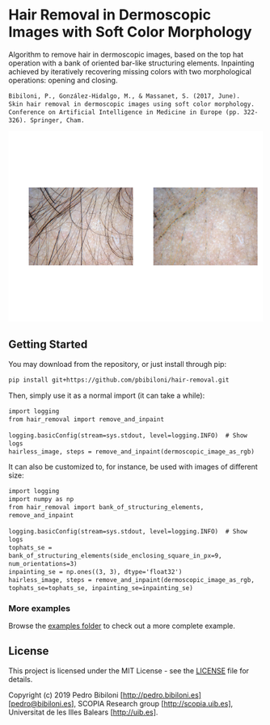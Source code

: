 # Hair Removal in Dermoscopic Images with Soft Color Morphology

Algorithm to remove hair in dermoscopic images, based on the top hat operation with a bank of oriented bar-like structuring elements.
Inpainting achieved by iteratively recovering missing colors with two morphological operations: opening and closing.

```
Bibiloni, P., González-Hidalgo, M., & Massanet, S. (2017, June). 
Skin hair removal in dermoscopic images using soft color morphology. 
Conference on Artificial Intelligence in Medicine in Europe (pp. 322-326). Springer, Cham.
```

![Dermoscopic image and the output of the algorithm](README_example.png)


## Getting Started

You may download from the repository, or just install through pip:
```bash
pip install git+https://github.com/pbibiloni/hair-removal.git
```

Then, simply use it as a normal import (it can take a while):
```
import logging
from hair_removal import remove_and_inpaint

logging.basicConfig(stream=sys.stdout, level=logging.INFO)  # Show logs
hairless_image, steps = remove_and_inpaint(dermoscopic_image_as_rgb)
```

It can also be customized to, for instance, be used with images of different size:
```
import logging
import numpy as np
from hair_removal import bank_of_structuring_elements, remove_and_inpaint

logging.basicConfig(stream=sys.stdout, level=logging.INFO)  # Show logs
tophats_se = bank_of_structuring_elements(side_enclosing_square_in_px=9, num_orientations=3)
inpainting_se = np.ones((3, 3), dtype='float32')
hairless_image, steps = remove_and_inpaint(dermoscopic_image_as_rgb, tophats_se=tophats_se, inpainting_se=inpainting_se)
```


### More examples

Browse the [examples folder](examples) to check out a more complete example.


## License

This project is licensed under the MIT License - see the [LICENSE](LICENSE) file for details.

Copyright (c) 2019 Pedro Bibiloni [http://pedro.bibiloni.es] [pedro@bibiloni.es], SCOPIA Research group [http://scopia.uib.es], Universitat de les Illes Balears [http://uib.es].

